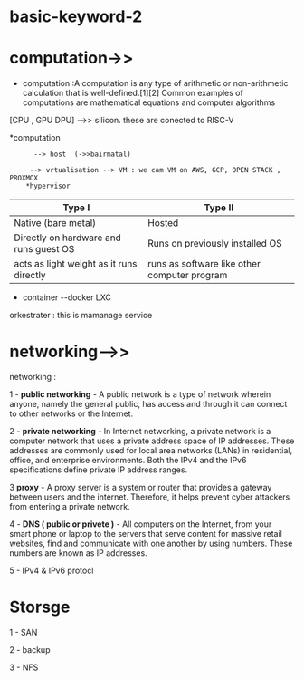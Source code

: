 # basic-keyword-2
# computation->>
* computation :A computation is any type of arithmetic or non-arithmetic calculation that is well-defined.[1][2] Common examples of computations are mathematical equations and computer algorithms
 
[CPU , GPU DPU] -->> silicon. these are conected to RISC-V

*computation 

          --> host  (->>bairmatal)

         --> vrtualisation --> VM : we cam VM on AWS, GCP, OPEN STACK , PROXMOX
        *hypervisor  
         
         
         
        
         
| Type I   | Type II |
| ---------------- | -------------- |
| Native (bare metal)| Hosted  |
| Directly on hardware and runs guest OS|Runs on previously installed OS  |
| acts as light weight as it runs directly|runs as software like other computer program|

            
* container --docker LXC

orkestrater : this is mamanage service

  # networking-->>
  networking : 
  
  1 - **public networking** - A public network is a type of network wherein anyone, namely the general public, has access and through it can connect to other networks or the Internet. 

  2 - **private networking** - In Internet networking, a private network is a computer network that uses a private address space of IP addresses. These addresses are commonly used for local area networks (LANs) in residential, office, and enterprise environments. Both the IPv4 and the IPv6 specifications define private IP address ranges.
  
3 **proxy** - A proxy server is a system or router that provides a gateway between users and the internet. Therefore, it helps prevent cyber attackers from entering a private network. 

4 - **DNS ( public or privete )** - All computers on the Internet, from your smart phone or laptop to the servers that serve content for massive retail websites, find and communicate with one another by using numbers. These numbers are known as IP addresses. 

5 - IPv4 & IPv6 protocl

# Storsge 

1 - SAN

2  - backup

3 - NFS

  
